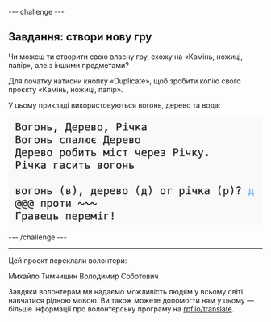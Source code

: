 --- challenge ---

## Завдання: створи нову гру

Чи можеш ти створити свою власну гру, схожу на «Камінь, ножиці, папір», але з іншими предметами?

Для початку натисни кнопку «Duplicate», щоб зробити копію свого проєкту «Камінь, ножиці, папір».

У цьому прикладі використовуються вогонь, дерево та вода:

![знімок екрана](images/rps-fire.png)

--- /challenge ---

***

Цей проєкт переклали волонтери:

Михайло Тимчишин
Володимир Соботович

Завдяки волонтерам ми надаємо можливість людям у всьому світі навчатися рідною мовою. Ви також можете допомогти нам у цьому — більше інформації про волонтерську програму на [rpf.io/translate](https://rpf.io/translate).